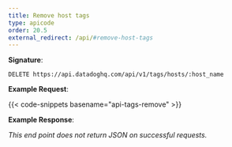 ```yaml
---
title: Remove host tags
type: apicode
order: 20.5
external_redirect: /api/#remove-host-tags
---
```


**Signature**:

`DELETE https://api.datadoghq.com/api/v1/tags/hosts/:host_name`

**Example Request**:

{{< code-snippets basename="api-tags-remove" >}}

**Example Response**:

*This end point does not return JSON on successful requests.*

